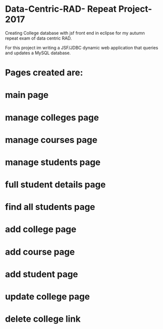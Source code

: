 # Data-Centric-RAD- Repeat Project-2017
Creating College database with jsf front end in eclipse for my autumn repeat exam of data centric RAD.

For this project im writing a JSF/JDBC dynamic web application that queries and updates a MySQL database.
# Pages created are:
# main page
# manage colleges page
# manage courses page
# manage students page
# full student details page
# find all students page
# add college page
# add course page
# add student page
# update college page
# delete college link


